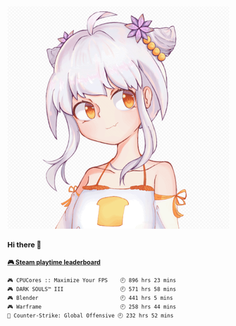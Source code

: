 <img src="https://raw.githubusercontent.com/4679/4679/master/gln.png">

### Hi there 👋

<!-- steam-box start -->
#### <a href="https://gist.github.com/51b596063a59d1ab0ecf4e43e0fd2134" target="_blank">🎮 Steam playtime leaderboard</a>
```text
🎮 CPUCores :: Maximize Your FPS    🕘 896 hrs 23 mins
🎮 DARK SOULS™ III                  🕘 571 hrs 58 mins
🎮 Blender                          🕘 441 hrs 5 mins
🎮 Warframe                         🕘 258 hrs 44 mins
🔫 Counter-Strike: Global Offensive 🕘 232 hrs 52 mins
```
<!-- Powered by https://github.com/YouEclipse/steam-box . -->
<!-- steam-box end -->

